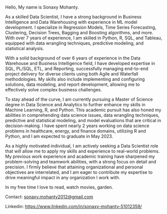 Hello,
My name is Sonaxy Mohanty. 

As a skilled Data Scientist, I have a strong background in Business Intelligence and Data Warehousing with experience in ML model development. I specialize in Regression Models, Time Series Forecasting, Clustering, Decision Trees, Bagging and Boosting algorithms, and more. With over 7 years of experience, I am skilled in Python, R, SQL, and Tableau, equipped with data wrangling techniques, predictive modeling, and statistical analysis.

With a solid background of over 6 years of experience in the Data Warehouse and Business Intelligence field, I have developed expertise in SQL, PL/SQL, ETL, and Reporting, successfully managing end-to-end project delivery for diverse clients using both Agile and Waterfall methodologies. My skills also include implementing and configuring solutions, data modeling, and report development, allowing me to effectively solve complex business challenges.

To stay ahead of the curve, I am currently pursuing a Master of Science degree in Data Science and Analytics to further enhance my skills in Machine Learning, R, and Python. This academic pursuit has also honed my abilities in comprehending data science issues, data wrangling techniques, predictive and statistical modeling, and model evaluations that are critical in decision-making. I have spent nearly 2 years working on data science problems in healthcare, energy, and finance domains, utilizing R and Python, and I am expected to graduate in May 2023.

As a highly motivated individual, I am actively seeking a Data Scientist role that will allow me to apply my skills and experience to real-world problems. My previous work experience and academic training have sharpened my problem-solving and teamwork abilities, with a strong focus on detail and precision. I firmly believe that attaining organizational and personal objectives are interrelated, and I am eager to contribute my expertise to drive meaningful impact in any organization I work with.

In my free time I love to read, watch movies, garden.

Contact: sonaxy.mohanty2012@gmail.com

Linkedin: https://www.linkedin.com/in/sonaxy-mohanty-51012359/
